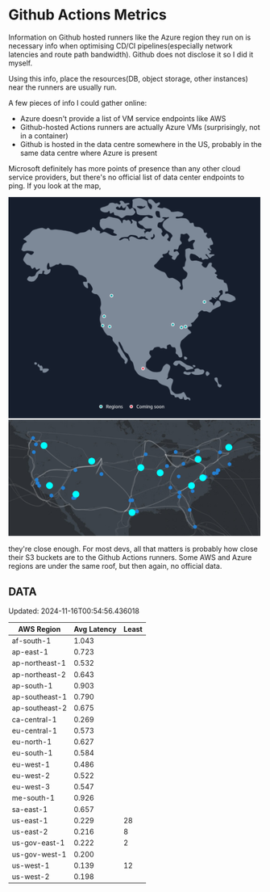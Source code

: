# Github Actions Metrics
Information on Github hosted runners like the Azure region they run on is
necessary info when optimising CD/CI pipelines(especially network latencies and
route path bandwidth). Github does not disclose it so I did it myself.

Using this info, place the resources(DB, object storage, other instances) near
the runners are usually run.

A few pieces of info I could gather online:

- Azure doesn't provide a list of VM service endpoints like AWS
- Github-hosted Actions runners are actually Azure VMs (surprisingly, not in a
  container)
- Github is hosted in the data centre somewhere in the US, probably in the same
  data centre where Azure is present

Microsoft definitely has more points of presence than any other cloud service
providers, but there's no official list of data center endpoints to ping. If you
look at the map,

<a href="https://aws.amazon.com/about-aws/global-infrastructure/regions_az/">
<img src="image.png" style="width: 500px;">
</a>
<a href="https://datacenters.microsoft.com/globe/explore">
<img src="image-1.png" style="width: 500px;">
</a>

they're close enough. For most devs, all that matters is probably how close
their S3 buckets are to the Github Actions runners. Some AWS and Azure regions
are under the same roof, but then again, no official data.

## DATA
Updated: 2024-11-16T00:54:56.436018

| AWS Region | Avg Latency | Least |
| - | - | - |
| af-south-1 | 1.043 |  |
| ap-east-1 | 0.723 |  |
| ap-northeast-1 | 0.532 |  |
| ap-northeast-2 | 0.643 |  |
| ap-south-1 | 0.903 |  |
| ap-southeast-1 | 0.790 |  |
| ap-southeast-2 | 0.675 |  |
| ca-central-1 | 0.269 |  |
| eu-central-1 | 0.573 |  |
| eu-north-1 | 0.627 |  |
| eu-south-1 | 0.584 |  |
| eu-west-1 | 0.486 |  |
| eu-west-2 | 0.522 |  |
| eu-west-3 | 0.547 |  |
| me-south-1 | 0.926 |  |
| sa-east-1 | 0.657 |  |
| us-east-1 | 0.229 | 28 |
| us-east-2 | 0.216 | 8 |
| us-gov-east-1 | 0.222 | 2 |
| us-gov-west-1 | 0.200 |  |
| us-west-1 | 0.139 | 12 |
| us-west-2 | 0.198 |  |

